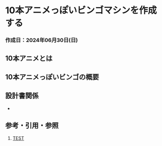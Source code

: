 # 10本アニメっぽいビンゴマシンを作成する

### 作成日：2024年06月30日(日)

## 10本アニメとは

## 10本アニメっぽいビンゴの概要

## 設計書関係

- 

## 参考・引用・参照

1. [TEST](test.com)
